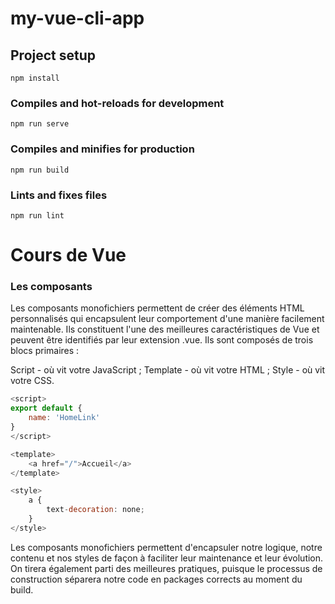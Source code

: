 # my-vue-cli-app

## Project setup
```
npm install
```

### Compiles and hot-reloads for development
```
npm run serve
```

### Compiles and minifies for production
```
npm run build
```

### Lints and fixes files
```
npm run lint
```

# Cours de Vue

### Les composants

Les composants monofichiers  permettent de créer des éléments HTML personnalisés qui encapsulent leur comportement d'une manière facilement maintenable. Ils constituent l'une des meilleures caractéristiques de Vue et peuvent être identifiés par leur extension .vue. Ils sont composés de trois blocs primaires :

Script - où vit votre JavaScript ;
Template - où vit votre HTML ;
Style - où vit votre CSS.

```vue.js
<script>
export default {
	name: 'HomeLink'
}
</script>

<template>
	<a href="/">Accueil</a> 
</template>

<style>
	a {
		text-decoration: none;
	}
</style>
```

Les composants monofichiers permettent d'encapsuler notre logique, notre contenu et nos styles de façon à faciliter leur maintenance et leur évolution. On tirera également parti des meilleures pratiques, puisque le processus de construction séparera notre code en packages corrects au moment du build.
